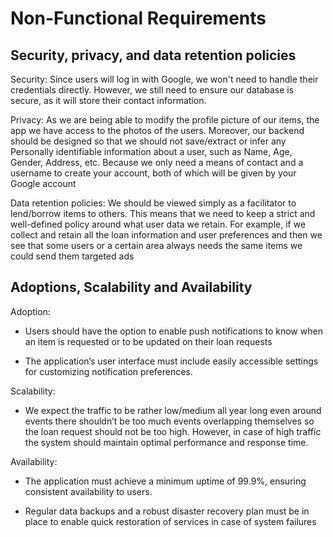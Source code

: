 # Non-Functional Requirements

## Security, privacy, and data retention policies

Security:
Since users will log in with Google, we won't need to handle their credentials directly. However, we still need to ensure our database is secure, as it will store their contact information.

Privacy:
As we are being able to modify the profile picture of our items, the app we have access to the photos of the users. Moreover, our backend should be designed so that we should not save/extract or infer any
Personally identifiable information about a user, such as Name, Age, Gender, Address, etc. Because we only need a means of contact and a username to create your account, both of which will be given by your Google account

Data retention policies:
We should be viewed simply as a facilitator to lend/borrow items to others. This means that we need to keep a strict and well-defined policy around what user data we retain. For example, if we collect and retain all the loan information and user preferences and then we see that some users or a certain area always needs the same items we could send them targeted ads


## Adoptions, Scalability and Availability

Adoption:

- Users should have the option to enable push notifications to know when an item is requested or to be updated on their loan requests
  
- The application’s user interface must include easily accessible settings for customizing notification preferences.

Scalability:

- We expect the traffic to be rather low/medium all year long even around events there shouldn’t be too much events overlapping themselves so the loan request should not be too high. However, in case of high traffic the system should maintain optimal performance and response time.
  
Availability:

- The application must achieve a minimum uptime of 99.9%, ensuring consistent availability to users.
  
- Regular data backups and a robust disaster recovery plan must be in place to enable quick restoration of services in case of system failures



